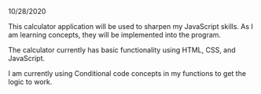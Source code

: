 10/28/2020

This calculator application will be used to sharpen my JavaScript skills. As I am learning concepts, they will be implemented into the program.

The calculator currently has basic functionality using HTML, CSS, and JavaScript.

I am currently using Conditional code concepts in my functions to get the logic to work.
